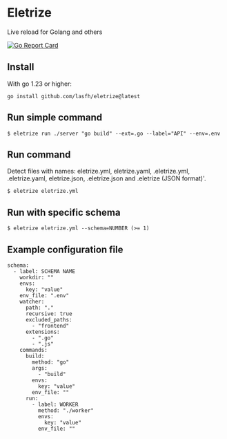 # Eletrize

Live reload for Golang and others

[![Go Report Card](https://goreportcard.com/badge/github.com/lasfh/eletrize)](https://goreportcard.com/report/github.com/lasfh/eletrize)

## Install

With go 1.23 or higher:

```
go install github.com/lasfh/eletrize@latest
```

## Run simple command
```
$ eletrize run ./server "go build" --ext=.go --label="API" --env=.env
```

## Run command

Detect files with names: eletrize.yml, eletrize.yaml, .eletrize.yml, .eletrize.yaml, eletrize.json, .eletrize.json and .eletrize (JSON format)'.

```
$ eletrize eletrize.yml
```

## Run with specific schema

```
$ eletrize eletrize.yml --schema=NUMBER (>= 1)
```

## Example configuration file
```
schema:
  - label: SCHEMA NAME
    workdir: ""
    envs:
      key: "value"
    env_file: ".env"
    watcher:
      path: "."
      recursive: true
      excluded_paths:
        - "frontend"
      extensions:
        - ".go"
        - ".js"
    commands:
      build:
        method: "go"
        args:
          - "build"
        envs:
          key: "value"
        env_file: ""
      run:
        - label: WORKER
          method: "./worker"
          envs:
            key: "value"
          env_file: ""
